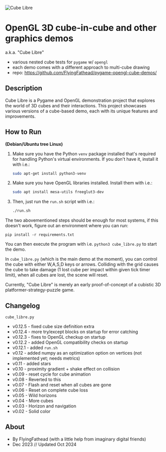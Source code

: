 ![Cube Libre](https://github.com/FlyingFathead/pygame-opengl-polygon-demos/raw/main/cube_libre.jpg)

# OpenGL 3D cube-in-cube and other graphics demos
a.k.a. "Cube Libre" 
- various nested cube tests for `pygame` w/ `opengl`
- each demo comes with a different approach to multi-cube drawing
- repo: https://github.com/FlyingFathead/pygame-opengl-cube-demos/

## Description

Cube Libre is a Pygame and OpenGL demonstration project that explores the world of 3D cubes and their interactions. This project showcases various versions of a cube-based demo, each with its unique features and improvements.

## How to Run

**(Debian/Ubuntu tree Linux)**

1. Make sure you have the Python `venv` package installed that's required for handling Python's virtual environments. If you don't have it, install it with i.e.:

    ```bash
    sudo apt-get install python3-venv
    ```

2. Make sure you have OpenGL libraries installed. Install them with i.e.:

    ```bash
    sudo apt install mesa-utils freeglut3-dev
    ```

2. Then, just run the `run.sh` script with i.e.:

    ```bash
    ./run.sh
    ```

The two abovementioned steps should be enough for most systems, if this doesn't work, figure out an environment where you can run:

    pip install -r requirements.txt

You can then execute the program with i.e. `python3 cube_libre.py` to start the demo. 

In `cube_libre.py` (which is the main demo at the moment), you can control the cube with either W,A,S,D keys or arrows. Colliding with the grid causes the cube to take damage (1 lost cube per impact within given tick timer limit), when all cubes are lost, the scene will reset. 

Currently, "Cube Libre" is merely an early proof-of-concept of a cubistic 3D platformer-strategy-puzzle game.

## Changelog
`cube_libre.py`
- v0.12.5 - fixed cube size definition extra
- v0.12.4 - more try/except blocks on startup for error catching
- v0.12.3 - fixes to OpenGL checkup on startup
- v0.12.2 - added OpenGL compatibility checks on startup
- v0.12.1 - added `run.sh`
- v0.12 - added numpy as an optimization option on vertices (not implemented yet; needs metrics)
- v0.11 - added stars
- v0.10 - proximity gradient + shake effect on collision
- v0.09 - reset cycle for cube animation
- v0.08 - Reverted to this
- v0.07 - Flash and reset when all cubes are gone
- v0.06 - Reset on complete cube loss
- v0.05 - Wild horizons
- v0.04 - More cubes
- v0.03 - Horizon and navigation
- v0.02 - Solid color

## About
- By FlyingFathead (with a little help from imaginary digital friends)
- Dec 2023 // Updated Oct 2024